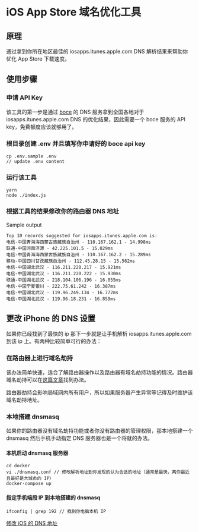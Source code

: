 # iOS App Store 域名优化工具

## 原理

通过拿到你所在地区最佳的 iosapps.itunes.apple.com DNS 解析结果来帮助你优化 App Store 下载速度。

## 使用步骤

### 申请 API Key

该工具的第一步是通过 [boce](https://www.boce.com) 的 DNS 服务拿到全国各地对于 iosapps.itunes.apple.com DNS 的优化结果，因此需要一个 boce 服务的 API key，免费额度应该就够用了。

### 根目录创建 .env 并且填写你申请好的 boce api key

```
cp .env.sample .env
// update .env content
```

### 运行该工具

```
yarn
node ./index.js
```

### 根据工具的结果修改你的路由器 DNS 地址

Sample output

```
Top 10 records suggested for iosapps.itunes.apple.com is:
电信-中国青海海西蒙古族藏族自治州 - 110.167.162.1 - 14.998ms
联通-中国河南济源 - 42.225.101.5 - 15.029ms
电信-中国青海海西蒙古族藏族自治州 - 110.167.162.2 - 15.289ms
移动-中国四川甘孜藏族自治州 - 112.45.28.15 - 15.562ms
电信-中国湖北武汉 - 116.211.220.217 - 15.921ms
电信-中国湖北武汉 - 116.211.220.222 - 15.930ms
联通-中国湖北武汉 - 218.104.106.196 - 16.055ms
电信-中国宁夏银川 - 222.75.61.242 - 16.387ms
电信-中国湖北武汉 - 119.96.249.134 - 16.772ms
电信-中国湖北武汉 - 119.96.18.231 - 16.859ms
```

## 更改 iPhone 的 DNS 设置

如果你已经找到了最快的 ip 那下一步就是让手机解析 iosapps.itunes.apple.com 到该 ip 上。有两种比较简单可行的办法：

### 在路由器上进行域名劫持

该办法简单快速，适合了解路由器操作以及路由器有域名劫持功能的情况。路由器域名劫持可以在[这篇文章](https://www.right.com.cn/forum/thread-794878-1-1.html)找到办法。

路由器劫持会影响局域网内所有用户，所以如果服务器产生异常等记得及时维护该域名劫持地址。

### 本地搭建 dnsmasq

如果你的路由器没有域名劫持功能或者你没有路由器的管理权限，那本地搭建一个 dnsmasq 然后手机手动指定 DNS 服务器也是一个将就的办法。

#### 本机启动 dnsmasq 服务器

```
cd docker
vi ./dnsmasq.conf // 修改解析地址到你发现的认为合适的地址（通常是最快，离你最近且最好是大城市的 IP）
docker-compose up
```

#### 指定手机端段 IP 到本地搭建的 dnsmasq

```
ifconfig | grep 192 // 找到你电脑本机 IP
```

[修改 iOS 的 DNS 地址](https://www.163.com/dy/article/HDPCEFPM0552EMP9.html)
